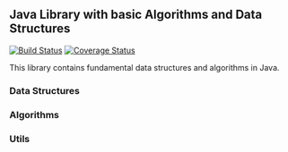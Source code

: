 ## Java Library with basic Algorithms and Data Structures </br> 

[![Build Status](https://travis-ci.org/jorgeacf/java-lib.svg)](https://travis-ci.org/jorgeacf/java-lib)
[![Coverage Status](https://coveralls.io/repos/github/jorgeacf/java-lib/badge.svg?branch=master)](https://coveralls.io/github/jorgeacf/java-lib?branch=master)

This library contains fundamental data structures and algorithms in Java.


### Data Structures


### Algorithms


### Utils









